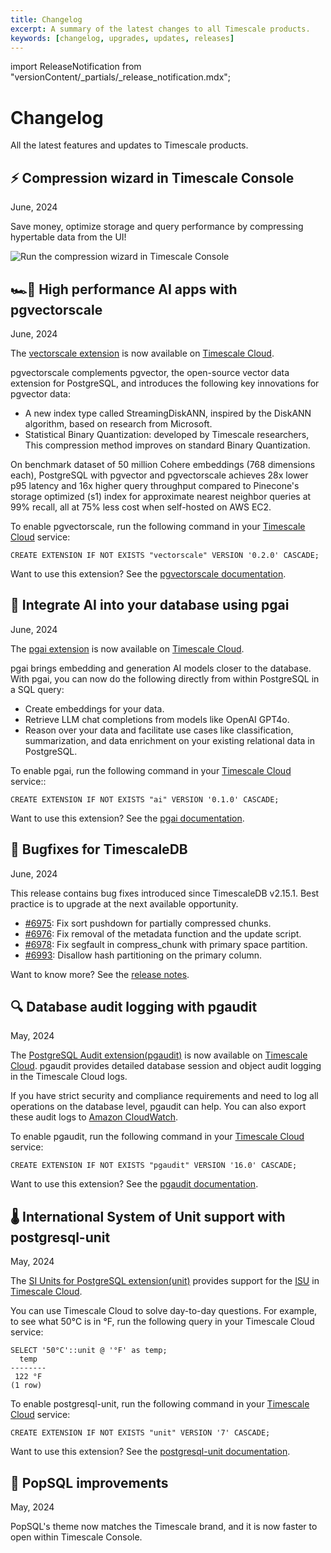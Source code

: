 ```yaml
---
title: Changelog
excerpt: A summary of the latest changes to all Timescale products.
keywords: [changelog, upgrades, updates, releases]
---
```


import ReleaseNotification from "versionContent/_partials/_release_notification.mdx";

# Changelog

All the latest features and updates to Timescale products.

## ⚡️ Compression wizard in Timescale Console
<Label type="date">June, 2024</Label>

Save money, optimize storage and query performance by compressing hypertable data from the UI! 

![Run the compression wizard in Timescale Console](https://assets.timescale.com/docs/images/compress-data-in-console.png)



## 🏎️💨 High performance AI apps with pgvectorscale

<Label type="date">June, 2024</Label>

The [vectorscale extension][pgvectorscale] is now available on [Timescale Cloud][signup].

pgvectorscale complements pgvector, the open-source vector data extension for PostgreSQL, and introduces the 
following key innovations for pgvector data:

- A new index type called StreamingDiskANN, inspired by the DiskANN algorithm, based on research from Microsoft.
- Statistical Binary Quantization: developed by Timescale researchers, This compression method improves on 
  standard Binary Quantization.

On benchmark dataset of 50 million Cohere embeddings (768 dimensions each), PostgreSQL with pgvector and 
pgvectorscale achieves 28x lower p95 latency and 16x higher query throughput compared to Pinecone's storage 
optimized (s1) index for approximate nearest neighbor queries at 99% recall, all at 75% less cost when 
self-hosted on AWS EC2.

To enable pgvectorscale, run the following command in your [Timescale Cloud][signup] service:
```
CREATE EXTENSION IF NOT EXISTS "vectorscale" VERSION '0.2.0' CASCADE;
```

Want to use this extension? See the [pgvectorscale documentation][pgvectorscale].

## 🧐 Integrate AI into your database using pgai

<Label type="date">June, 2024</Label>

The [pgai extension][pgai] is now available on [Timescale Cloud][signup].

pgai brings embedding and generation AI models closer to the database. With pgai, you can now do the following directly 
from within PostgreSQL in a SQL query:

* Create embeddings for your data.
* Retrieve LLM chat completions from models like OpenAI GPT4o.
* Reason over your data and facilitate use cases like classification, summarization, and data enrichment on your existing relational data in PostgreSQL.

To enable pgai, run the following command in your [Timescale Cloud][signup] service::

```
CREATE EXTENSION IF NOT EXISTS "ai" VERSION '0.1.0' CASCADE;
```

Want to use this extension? See the [pgai documentation][pgai].


## 🐛 Bugfixes for TimescaleDB
<Label type="date">June, 2024</Label>

This release contains bug fixes introduced since TimescaleDB v2.15.1.
Best practice is to upgrade at the next available opportunity.

- [#6975](https://github.com/timescale/timescaledb/issues/6975): Fix sort pushdown for partially compressed chunks.
- [#6976](https://github.com/timescale/timescaledb/issues/6976): Fix removal of the metadata function and the update script.
- [#6978](https://github.com/timescale/timescaledb/issues/6978): Fix segfault in compress_chunk with primary space partition.
- [#6993](https://github.com/timescale/timescaledb/issues/6993): Disallow hash partitioning on the primary column.

Want to know more? See the [release notes][timescaledb-releases].

## 🔍 Database audit logging with pgaudit
<Label type="date">May, 2024</Label>

The [PostgreSQL Audit extension(pgaudit)](https://github.com/pgaudit/pgaudit/) is now available on [Timescale Cloud][signup]. 
pgaudit provides detailed database session and object audit logging in the Timescale 
Cloud logs.

If you have strict security and compliance requirements and need to log all operations 
on the database level, pgaudit can help. You can also export these audit logs to
[Amazon CloudWatch](https://aws.amazon.com/cloudwatch/).

To enable pgaudit, run the following command in your [Timescale Cloud][signup] service:

```
CREATE EXTENSION IF NOT EXISTS "pgaudit" VERSION '16.0' CASCADE;
```

Want to use this extension? See the [pgaudit documentation](https://github.com/pgaudit/pgaudit/).

## 🌡 International System of Unit support with postgresql-unit
<Label type="date">May, 2024</Label>

The [SI Units for PostgreSQL extension(unit)](https://github.com/df7cb/postgresql-unit) provides support for the 
[ISU](https://en.wikipedia.org/wiki/International_System_of_Units) in [Timescale Cloud][signup]. 

You can use Timescale Cloud to solve day-to-day questions. For example, to see what 50°C is in °F, run the following 
query in your Timescale Cloud service:

```
SELECT '50°C'::unit @ '°F' as temp;
  temp
--------
 122 °F
(1 row)
```

To enable postgresql-unit, run the following command in your [Timescale Cloud][signup] service:

```
CREATE EXTENSION IF NOT EXISTS "unit" VERSION '7' CASCADE;
```

Want to use this extension? See the [postgresql-unit documentation](https://github.com/df7cb/postgresql-unit).

## 🎨 PopSQL improvements
<Label type="date">May, 2024</Label>

PopSQL's theme now matches the Timescale brand, and it is now faster to open within Timescale Console.

[release-notes]: /about/:currentVersion:/release-notes/
[timescaledb-releases]: https://github.com/timescale/timescaledb/releases/
[pgai]: https://github.com/timescale/pgai
[pgvectorscale]: https://github.com/timescale/pgvectorscale/
[signup]: https://console.cloud.timescale.com/signup